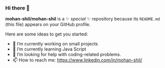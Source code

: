 ### Hi there 👋

**mohan-shil/mohan-shil** is a ✨ _special_ ✨ repository because its `README.md` (this file) appears on your GitHub profile.

Here are some ideas to get you started:

- 🔭 I’m currently working on small projects
- 🌱 I’m currently learning Java Script 
- 🤔 I’m looking for help with coding-related problems. 
- 📫 How to reach me: https://www.linkedin.com/in/mohan-shil/

